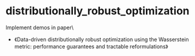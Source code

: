 # distributionally_robust_optimization
Implement demos in paper\
- 《Data-driven distributionally robust optimization using the Wasserstein metric: performance guarantees and tractable reformulations》
